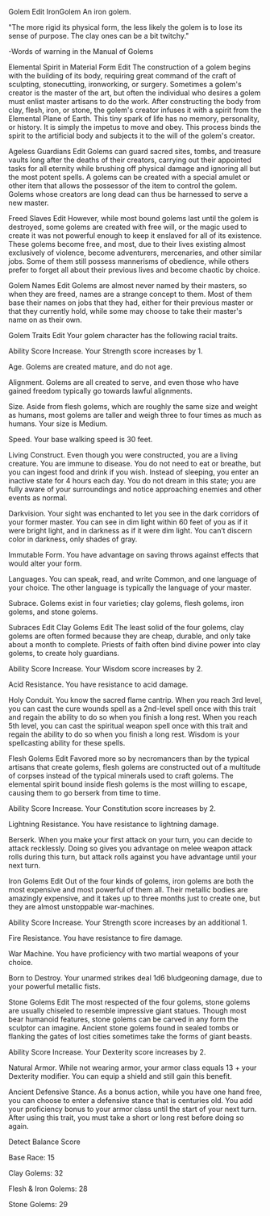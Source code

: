Golem Edit
IronGolem
An iron golem.

"The more rigid its physical form, the less likely the golem is to lose its sense of purpose. The clay ones can be a bit twitchy."

-Words of warning in the Manual of Golems

Elemental Spirit in Material Form Edit
The construction of a golem begins with the building of its body, requiring great command of the craft of sculpting, stonecutting, ironworking, or surgery. Sometimes a goIem's creator is the master of the art, but often the individual who desires a golem must enlist master artisans to do the work. After constructing the body from clay, flesh, iron, or stone, the golem's creator infuses it with a spirit from the Elemental Plane of Earth. This tiny spark of life has no memory, personality, or history. It is simply the impetus to move and obey. This process binds the spirit to the artificial body and subjects it to the will of the golem's creator.

Ageless Guardians Edit
Golems can guard sacred sites, tombs, and treasure vaults long after the deaths of their creators, carrying out their appointed tasks for all eternity while brushing off physical damage and ignoring all but the most potent spells. A golems can be created with a special amulet or other item that allows the possessor of the item to control the golem. Golems whose creators are long dead can thus be harnessed to serve a new master.

Freed Slaves Edit
However, while most bound golems last until the golem is destroyed, some golems are created with free will, or the magic used to create it was not powerful enough to keep it enslaved for all of its existence. These golems become free, and most, due to their lives existing almost exclusively of violence, become adventurers, mercenaries, and other similar jobs. Some of them still possess mannerisms of obedience, while others prefer to forget all about their previous lives and become chaotic by choice.

Golem Names Edit
Golems are almost never named by their masters, so when they are freed, names are a strange concept to them. Most of them base their names on jobs that they had, either for their previous master or that they currently hold, while some may choose to take their master's name on as their own.

Golem Traits Edit
Your golem character has the following racial traits.

Ability Score Increase. Your Strength score increases by 1.

Age. Golems are created mature, and do not age.

Alignment. Golems are all created to serve, and even those who have gained freedom typically go towards lawful alignments.

Size. Aside from flesh golems, which are roughly the same size and weight as humans, most golems are taller and weigh three to four times as much as humans. Your size is Medium.

Speed. Your base walking speed is 30 feet.

Living Construct. Even though you were constructed, you are a living creature. You are immune to disease. You do not need to eat or breathe, but you can ingest food and drink if you wish. Instead of sleeping, you enter an inactive state for 4 hours each day. You do not dream in this state; you are fully aware of your surroundings and notice approaching enemies and other events as normal.

Darkvision. Your sight was enchanted to let you see in the dark corridors of your former master. You can see in dim light within 60 feet of you as if it were bright light, and in darkness as if it were dim light. You can’t discern color in darkness, only shades of gray.

Immutable Form. You have advantage on saving throws against effects that would alter your form.

Languages. You can speak, read, and write Common, and one language of your choice. The other language is typically the language of your master.

Subrace. Golems exist in four varieties; clay golems, flesh golems, iron golems, and stone golems.

Subraces Edit
Clay Golems Edit
The least solid of the four golems, clay golems are often formed because they are cheap, durable, and only take about a month to complete. Priests of faith often bind divine power into clay golems, to create holy guardians.

Ability Score Increase. Your Wisdom score increases by 2.

Acid Resistance. You have resistance to acid damage.

Holy Conduit. You know the sacred flame cantrip. When you reach 3rd level, you can cast the cure wounds spell as a 2nd-level spell once with this trait and regain the ability to do so when you finish a long rest. When you reach 5th level, you can cast the spiritual weapon spell once with this trait and regain the ability to do so when you finish a long rest. Wisdom is your spellcasting ability for these spells.

Flesh Golems Edit
Favored more so by necromancers than by the typical artisans that create golems, flesh golems are constructed out of a multitude of corpses instead of the typical minerals used to craft golems. The elemental spirit bound inside flesh golems is the most willing to escape, causing them to go berserk from time to time.

Ability Score Increase. Your Constitution score increases by 2.

Lightning Resistance. You have resistance to lightning damage.

Berserk. When you make your first attack on your turn, you can decide to attack recklessly. Doing so gives you advantage on melee weapon attack rolls during this turn, but attack rolls against you have advantage until your next turn.

Iron Golems Edit
Out of the four kinds of golems, iron golems are both the most expensive and most powerful of them all. Their metallic bodies are amazingly expensive, and it takes up to three months just to create one, but they are almost unstoppable war-machines.

Ability Score Increase. Your Strength score increases by an additional 1.

Fire Resistance. You have resistance to fire damage.

War Machine. You have proficiency with two martial weapons of your choice.

Born to Destroy. Your unarmed strikes deal 1d6 bludgeoning damage, due to your powerful metallic fists.

Stone Golems Edit
The most respected of the four golems, stone golems are usually chiseled to resemble impressive giant statues. Though most bear humanoid features, stone golems can be carved in any form the sculptor can imagine. Ancient stone golems found in sealed tombs or flanking the gates of lost cities sometimes take the forms of giant beasts.

Ability Score Increase. Your Dexterity score increases by 2.

Natural Armor. While not wearing armor, your armor class equals 13 + your Dexterity modifier. You can equip a shield and still gain this benefit.

Ancient Defensive Stance. As a bonus action, while you have one hand free, you can choose to enter a defensive stance that is centuries old. You add your proficiency bonus to your armor class until the start of your next turn. After using this trait, you must take a short or long rest before doing so again.

Detect Balance Score

Base Race: 15

Clay Golems: 32

Flesh & Iron Golems: 28

Stone Golems: 29